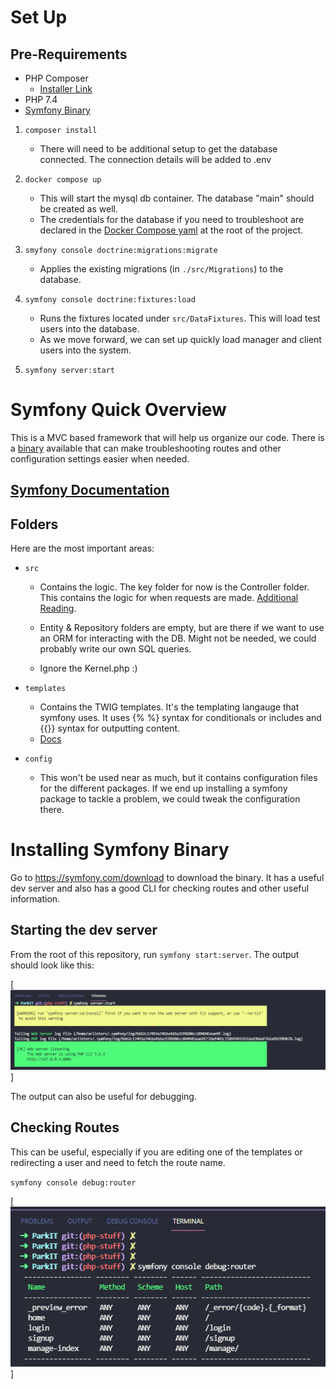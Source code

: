 
# Set Up
## Pre-Requirements
- PHP Composer
	- [Installer Link](https://getcomposer.org/download/)
- PHP 7.4
- [Symfony Binary](#installing-symfony-binary) 

1. `composer install`
	- There will need to be additional setup to get the database connected. The connection details will be added to .env

2. `docker compose up`
	- This will start the mysql db container. The database "main" should be created as well. 
	- The credentials for the database if you need to troubleshoot are declared in the [Docker Compose yaml](./docker-compose.yaml) at the root of the project.

3. `smyfony console doctrine:migrations:migrate`
	- Applies the existing migrations (in `./src/Migrations`) to the database.

4. `symfony console doctrine:fixtures:load`
	- Runs the fixtures located under `src/DataFixtures`. This will load test users into the database.
	-	As we move forward, we can set up quickly load manager and client users into the system.
5. `symfony server:start`



# Symfony Quick Overview
This is a MVC based framework that will help us organize our code. There is a [binary](#installing-symfony-binary) available that can make troubleshooting routes and other configuration settings easier when needed.

## [Symfony Documentation](https://symfony.com/doc/current/index.html)


## Folders
Here are the most important areas:
-	`src`
	- Contains the logic. The key folder for now is the Controller folder. This contains the logic for when requests are made. [Additional Reading](https://symfony.com/doc/current/controller.html).

	- Entity & Repository folders are empty, but are there if we want to use an ORM for interacting with the DB. Might not be needed, we could probably write our own SQL queries.

	- Ignore the Kernel.php :)

- `templates`
	- Contains the TWIG templates. It's the templating langauge that symfony uses. It uses {% %} syntax for conditionals or includes and {{}} syntax for outputting content.
	- [Docs](https://twig.symfony.com/doc/3.x/)

- `config`
	- This won't be used near as much, but it contains configuration files for the different packages. If we end up installing a symfony package to tackle a problem, we could tweak the configuration there.

# Installing Symfony Binary
Go to https://symfony.com/download to download the binary. It has a useful dev server and also has a good CLI for checking routes and other useful information.

## Starting the dev server
From the root of this repository, run `symfony start:server`. The output should look like this:

[![server-start](./docs/symfony-server-start.png)]

The output can also be useful for debugging.

## Checking Routes
This can be useful, especially if you are editing one of the templates or redirecting a user and need to fetch the route name.

`symfony console debug:router`

[![debug-route](./docs/symfony-debug-router.png)]


